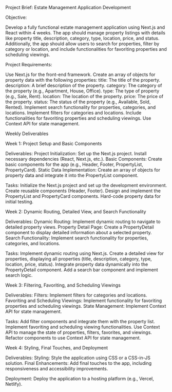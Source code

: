 Project Brief: Estate Management Application Development

Objective:

Develop a fully functional estate management application using Next.js and React within 4 weeks. The app should manage property listings with details like property title, description, category, type, location, price, and status. Additionally, the app should allow users to search for properties, filter by category or location, and include functionalities for favoriting properties and scheduling viewings.

Project Requirements:

Use Next.js for the front-end framework.
Create an array of objects for property data with the following properties:
title: The title of the property.
description: A brief description of the property.
category: The category of the property (e.g., Apartment, House, Office).
type: The type of property (e.g., Sale, Rent).
location: The location of the property.
price: The price of the property.
status: The status of the property (e.g., Available, Sold, Rented).
Implement search functionality for properties, categories, and locations.
Implement filters for categories and locations.
Include functionalities for favoriting properties and scheduling viewings.
Use Context API for state management.

Weekly Deliverables

Week 1: Project Setup and Basic Components

Deliverables:
Project Initialization:
Set up the Next.js project.
Install necessary dependencies (React, Next.js, etc.).
Basic Components:
Create basic components for the app (e.g., Header, Footer, PropertyList, PropertyCard).
Static Data Implementation:
Create an array of objects for property data and integrate it into the PropertyList component.

Tasks:
Initialize the Next.js project and set up the development environment.
Create reusable components (Header, Footer).
Design and implement the PropertyList and PropertyCard components.
Hard-code property data for initial testing.

Week 2: Dynamic Routing, Detailed View, and Search Functionality

Deliverables:
Dynamic Routing:
Implement dynamic routing to navigate to detailed property views.
Property Detail Page:
Create a PropertyDetail component to display detailed information about a selected property.
Search Functionality:
Implement search functionality for properties, categories, and locations.

Tasks:
Implement dynamic routing using Next.js.
Create a detailed view for properties, displaying all properties (title, description, category, type, location, price, status).
Integrate property data dynamically into the PropertyDetail component.
Add a search bar component and implement search logic.

Week 3: Filtering, Favoriting, and Scheduling Viewings

Deliverables:
Filters:
Implement filters for categories and locations.
Favoriting and Scheduling Viewings:
Implement functionality for favoriting properties and scheduling viewings.
State Management:
Implement Context API for state management.

Tasks:
Add filter components and integrate them with the property list.
Implement favoriting and scheduling viewing functionalities.
Use Context API to manage the state of properties, filters, favorites, and viewings.
Refactor components to use Context API for state management.

Week 4: Styling, Final Touches, and Deployment

Deliverables:
Styling:
Style the application using CSS or a CSS-in-JS solution.
Final Enhancements:
Add final touches to the app, including responsiveness and accessibility improvements.

Deployment:
Deploy the application to a hosting platform (e.g., Vercel, Netlify).

